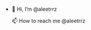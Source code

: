 - 👋 Hi, I’m @aleetrrz

   📫 How to reach me @aleetrrz

<!---aleetrrz/aleetrrz is a ✨ special ✨ repository because its `README.md` (this file) appears on your GitHub profile.
You can click the Preview link to take a look at your changes.
--->
